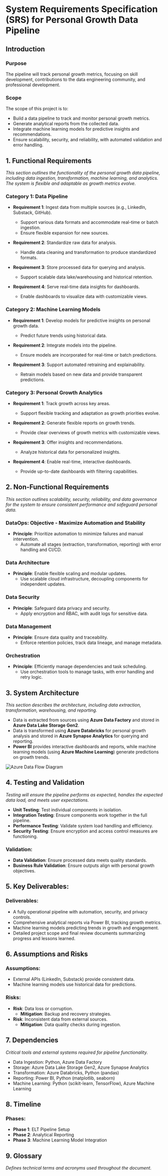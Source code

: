 # **System Requirements Specification (SRS) for Personal Growth Data Pipeline**

## **Introduction**

### Purpose
The pipeline will track personal growth metrics, focusing on skill development, contributions to the data engineering community, and professional development.

### Scope
The scope of this project is to:
- Build a data pipeline to track and monitor personal growth metrics.
- Generate analytical reports from the collected data.
- Integrate machine learning models for predictive insights and recommendations.
- Ensure scalability, security, and reliability, with automated validation and error handling.

## **1. Functional Requirements**
*This section outlines the functionality of the personal growth data pipeline, including data ingestion, transformation, machine learning, and analytics. The system is flexible and adaptable as growth metrics evolve.*

### **Category 1: Data Pipeline**

- **Requirement 1**: Ingest data from multiple sources (e.g., LinkedIn, Substack, GitHub).
    - Support various data formats and accommodate real-time or batch ingestion.
    - Ensure flexible expansion for new sources.

- **Requirement 2**: Standardize raw data for analysis.
    - Handle data cleaning and transformation to produce standardized formats.

- **Requirement 3**: Store processed data for querying and analysis.
    - Support scalable data lake/warehousing and historical retention.

- **Requirement 4**: Serve real-time data insights for dashboards.
    - Enable dashboards to visualize data with customizable views.

### **Category 2: Machine Learning Models**

- **Requirement 1**: Develop models for predictive insights on personal growth data.
    - Predict future trends using historical data.

- **Requirement 2**: Integrate models into the pipeline.
    - Ensure models are incorporated for real-time or batch predictions.

- **Requirement 3**: Support automated retraining and explainability.
    - Retrain models based on new data and provide transparent predictions.

### **Category 3: Personal Growth Analytics**

- **Requirement 1**: Track growth across key areas.
    - Support flexible tracking and adaptation as growth priorities evolve.

- **Requirement 2**: Generate flexible reports on growth trends.
    - Provide clear overviews of growth metrics with customizable views.

- **Requirement 3**: Offer insights and recommendations.
    - Analyze historical data for personalized insights.

- **Requirement 4**: Enable real-time, interactive dashboards.
    - Provide up-to-date dashboards with filtering capabilities.

## **2. Non-Functional Requirements**
*This section outlines scalability, security, reliability, and data governance for the system to ensure consistent performance and safeguard personal data.*

### DataOps: Objective - Maximize Automation and Stability
- **Principle**: Prioritize automation to minimize failures and manual intervention.
    - Automate all stages (extraction, transformation, reporting) with error handling and CI/CD.

### Data Architecture
- **Principle**: Enable flexible scaling and modular updates.
    - Use scalable cloud infrastructure, decoupling components for independent updates.

### Data Security
- **Principle**: Safeguard data privacy and security.
    - Apply encryption and RBAC, with audit logs for sensitive data.

### Data Management
- **Principle**: Ensure data quality and traceability.
    - Enforce retention policies, track data lineage, and manage metadata.

### Orchestration
- **Principle**: Efficiently manage dependencies and task scheduling.
    - Use orchestration tools to manage tasks, with error handling and retry logic.

## **3. System Architecture**
*This section describes the architecture, including data extraction, transformation, warehousing, and reporting.*

- Data is extracted from sources using **Azure Data Factory** and stored in **Azure Data Lake Storage Gen2**.
- Data is transformed using **Azure Databricks** for personal growth analysis and stored in **Azure Synapse Analytics** for querying and reporting.
- **Power BI** provides interactive dashboards and reports, while machine learning models (using **Azure Machine Learning**) generate predictions on growth trends.

![Azure Data Flow Diagram](./azure_data_flow_diagram.png)

## **4. Testing and Validation**
*Testing will ensure the pipeline performs as expected, handles the expected data load, and meets user expectations.*

- **Unit Testing**: Test individual components in isolation.
- **Integration Testing**: Ensure components work together in the full pipeline.
- **Performance Testing**: Validate system load handling and efficiency.
- **Security Testing**: Ensure encryption and access control measures are functioning.

### Validation:
- **Data Validation**: Ensure processed data meets quality standards.
- **Business Rule Validation**: Ensure outputs align with personal growth objectives.

## **5. Key Deliverables:**

### Deliverables:
- A fully operational pipeline with automation, security, and privacy controls.
- Comprehensive analytical reports via Power BI, tracking growth metrics.
- Machine learning models predicting trends in growth and engagement.
- Detailed project scope and final review documents summarizing progress and lessons learned.

## **6. Assumptions and Risks**
### Assumptions:
- External APIs (LinkedIn, Substack) provide consistent data.
- Machine learning models use historical data for predictions.

### Risks:
- **Risk**: Data loss or corruption.
    - **Mitigation**: Backup and recovery strategies.
- **Risk**: Inconsistent data from external sources.
    - **Mitigation**: Data quality checks during ingestion.

## **7. Dependencies**
*Critical tools and external systems required for pipeline functionality.*

- Data Ingestion: Python, Azure Data Factory
- Storage: Azure Data Lake Storage Gen2, Azure Synapse Analytics
- Transformation: Azure Databricks, Python (pandas)
- Reporting: Power BI, Python (matplotlib, seaborn)
- Machine Learning: Python (scikit-learn, TensorFlow), Azure Machine Learning

## **8. Timeline**
### Phases:
- **Phase 1**: ELT Pipeline Setup
- **Phase 2**: Analytical Reporting
- **Phase 3**: Machine Learning Model Integration

## **9. Glossary**
*Defines technical terms and acronyms used throughout the document.*